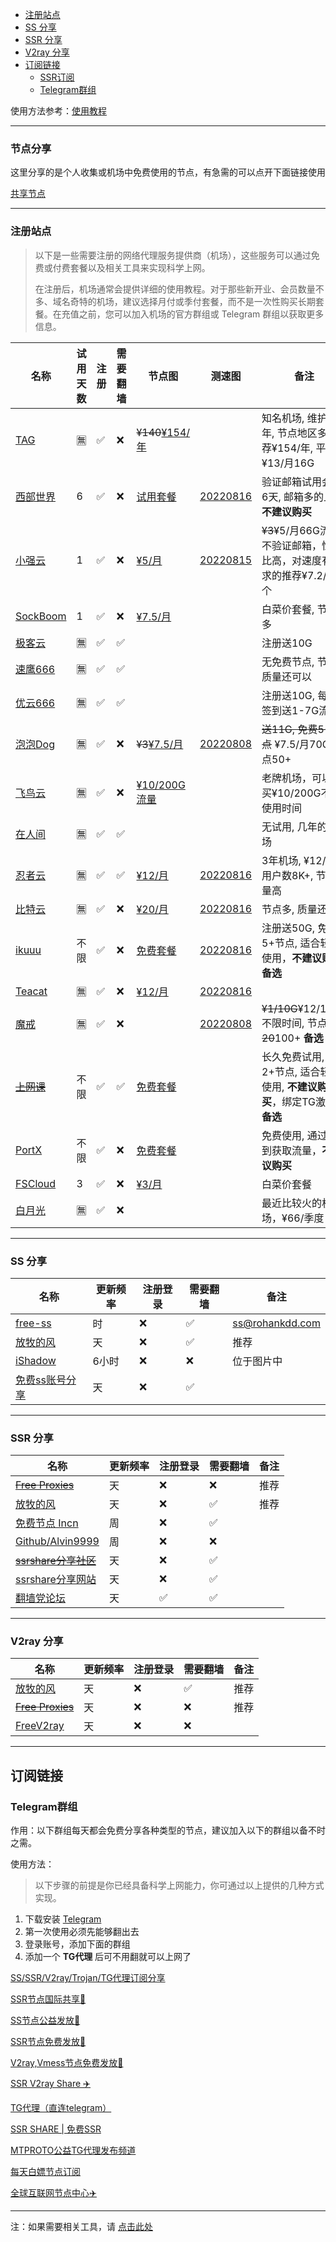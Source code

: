- [注册站点](#注册站点)
- [SS 分享](#ss-分享)
- [SSR 分享](#ssr-分享)
- [V2ray 分享](#v2ray-分享)
- [订阅链接](#订阅链接)
	- [SSR订阅](#ssr订阅)
	- [Telegram群组](#telegram群组)


使用方法参考：[使用教程](README.md#使用教程)

---

### 节点分享

这里分享的是个人收集或机场中免费使用的节点，有急需的可以点开下面链接使用

[共享节点](http://mtw.so/6paLum)

---

### 注册站点

> 以下是一些需要注册的网络代理服务提供商（机场），这些服务可以通过免费或付费套餐以及相关工具来实现科学上网。
> 
> 在注册后，机场通常会提供详细的使用教程。对于那些新开业、会员数量不多、域名奇特的机场，建议选择月付或季付套餐，而不是一次性购买长期套餐。在充值之前，您可以加入机场的官方群组或 Telegram 群组以获取更多信息。


| 名称                                                         | 试用天数 | 注册 | 需要翻墙 | 节点图                                                       | 测速图                                                    | 备注                                                         |
| ------------------------------------------------------------ | -------- | ---- | -------- | ------------------------------------------------------------ | --------------------------------------------------------- | ------------------------------------------------------------ |
| [TAG](https://tagss01.pro/#/auth/QKixodaz)        | 🈚️        | ✅    | ❌        | ~~¥140~~[¥154/年](files/speedtest/image-20220904125116322.png) |                                                           | 知名机场, 维护多年, 节点地区多, 推荐¥154/年, 平均¥13/月16G   |
| [西部世界](https://wwsj1783.xyz/i/iv221019/yr0dNS3)          | 6        | ✅    | ❌        | [试用套餐](files/speedtest/image-20220904132430300.png)      | [20220816](files/speedtest/20220816-093324.png)           | 验证邮箱试用会员6天, 邮箱多的上, **不建议购买**              |
| [小强云](https://xqcloud.net/#/register?code=B9i21kYv)       | 1        | ✅    | ❌        | [¥5/月](files/images/image-20230517161834025.png)            | [20220815](files/speedtest/20220815-154926.png)           | ~~¥3~~¥5/月66G流量, 不验证邮箱，性价比高，对速度有要求的推荐¥7.2/月那个 |
| [SockBoom](https://sockboom.love/auth/register?affid=96955)  | 1        | ✅    | ❌        | [¥7.5/月](files/images/image-20230517161913708.png)          |                                                           | 白菜价套餐, 节点多                                           |
| [极客云](https://jike0001.com/auth/register?code=kP24)        | 🈚️        | ✅    | ✅        |                                                              |                                                           | 注册送10G                                                    |
| [速鹰666](https://suying567.com/auth/register?code=MwSm)     | 🈚️        | ✅    | ✅        |                                                              |                                                           | 无免费节点, 节点质量还可以                                   |
| [优云666](https://youyun789.com/auth/register?code=8G2d)     | 🈚️        | ✅    | ✅        |                                                              |                                                           | 注册送10G, 每日签到送1-7G流量                                |
| [泡泡Dog](https://www.paopao.dog/index.php#/register?code=0tGRqVWN) | 🈚️        | ✅    | ❌        | ~~¥3~~[¥7.5/月](files/images/image-20230517162143324.png)    | [20220808](files/speedtest/image-20220808102018864.png)   | ~~送11G, 免费5+节点~~ ¥7.5/月70G 节点50+                     |
| [飞鸟云](https://feiniaoyun.life/#/register?code=03lzB4ck)   | 🈚️        | ✅    | ❌        | [¥10/200G流量](files/images/image-20230517165606136.png)     |                                                           | 老牌机场，可以购买¥10/200G不限使用时间                       |
| [在人间](https://www.lovefromgelifen.xyz/#/register?code=8PJFt15j) | 🈚️        | ✅    | ✅        |                                                              |                                                           | 无试用, 几年的机场                                           |
| [忍者云](https://renzhe.cloud/auth/register?code=i8bF)       | 🈚️        | ✅    | ✅        | [¥12/月](files/speedtest/image-20220904132721793.png)        | [20220816](files/speedtest/20220816-153902.png)           | 3年机场, ¥12/月, 用户数8K+, 节点质量高                       |
| [比特云](https://bityun.org/#/register?code=5YL8siKE)        | 🈚️        | ✅    | ❌        | [¥20/月](files/speedtest/image-20220904132013710.png)        | [20220816](files/speedtest/20220816-175612.png)           | 节点多, 质量还行                                             |
| [ikuuu](https://ikuuu.club/)                                 | 不限     | ✅    | ❌        | [免费套餐](files/speedtest/image-20220808102647377.png)      | [20220816](files/speedtest/20220816-161119.png)           | 注册送50G, 免费5+节点, 适合轻度使用，**不建议购买** **备选** |
| [Teacat](https://teacat2.com/#/register?code=U5wQIWFk)       | 🈚️        | ✅    | ❌        | [¥12/月](files/speedtest/image-20220904132650600.png)        | [20220816](files/speedtest/20220816-164534.png)           |                                                              |
| [魔戒](https://www.mojie.cyou/#/register?code=bpuw3ZbF)      | 🈚️        | ✅    | ❌        |                                                              | [20220808](./files/speedtest/image-20220808090729609.png) | ~~¥1/10G~~¥12/130G不限时间, 节点~~20~~100+ **备选**          |
| [~~上网课~~](https://shangwangke.org/auth/register?code=eEYi) | 不限     | ✅    | ✅        | [免费套餐](files/speedtest/image-20220808112557604.png)      |                                                           | 长久免费试用, 2+节点, 适合轻度使用, **不建议购买**，绑定TG激活 **备选** |
| [PortX](https://portx.cc/auth/register?code=7SWq)            | 不限     | ✅    | ❌        | [免费套餐](files/speedtest/image-20220808114207283.png)      |                                                           | 免费使用, 通过签到获取流量，**不建议购买**                   |
| [FSCloud](https://dash.996cloud.top/#/register?code=rNTdFlvB) | 3        | ✅    | ❌        | [¥3/月](files/images/image-20230517183207406.png)            |                                                           | 白菜价套餐                                                   |
| [白月光](https://www.bygcloud.com/#/register?code=DFB87gm4)  | 🈚️        | ✅    | ❌        |                                                              |                                                           | 最近比较火的机场，¥66/季度                                   |



---

### SS 分享

| 名称                                          | 更新频率 | 注册登录 | 需要翻墙 | 备注            |
| --------------------------------------------- | -------- | -------- | -------- | --------------- |
| [free-ss](https://free-ss.site/)              | 时       | ❌        | ✅        | ss@rohankdd.com |
| [放牧的风](https://www.youneed.win/free-ss)   | 天       | ❌        | ✅        | 推荐            |
| [iShadow](https://get.ishadowx.biz/)          | 6小时    | ❌        | ❌        | 位于图片中      |
| [免费ss账号分享](https://freefq.com/free-ss/) | 天       | ❌        | ✅        |                 |

---

### SSR 分享

| 名称                                                         | 更新频率 | 注册登录 | 需要翻墙 | 备注 |
| ------------------------------------------------------------ | -------- | -------- | -------- | ---- |
| ~~[Free Proxies](https://proxypoolsstest.herokuapp.com/)~~   | 天       | ❌        | ❌        | 推荐 |
| [放牧的风](https://www.youneed.win/free-ssr)                 | 天       | ❌        | ✅        | 推荐 |
| [免费节点 Incn](https://lncn.org/)                           | 周       | ❌        | ✅        |      |
| [Github/Alvin9999](https://github.com/Alvin9999/new-pac/wiki/ss%E5%85%8D%E8%B4%B9%E8%B4%A6%E5%8F%B7) | 周       | ❌        | ❌        |      |
| ~~[ssrshare分享社区](https://www.ssrshare.com/forums/ssr-socks-v2ray.2/)~~ | 天       | ❌        | ✅        |      |
| [ssrshare分享网站](https://ssrtool.us/tool/free_ssr)         | 天       | ❌        | ✅        |      |
| [翻墙党论坛](https://fanqiangdang.com/)                      | 天       | ✅        | ✅        |      |


---


### V2ray 分享

| 名称                                                       | 更新频率 | 注册登录 | 需要翻墙 | 备注 |
| ---------------------------------------------------------- | -------- | -------- | -------- | ---- |
| [放牧的风](https://www.youneed.win/free-v2ray)             | 天       | ❌        | ✅        | 推荐 |
| ~~[Free Proxies](https://proxypoolsstest.herokuapp.com/)~~ | 天       | ❌        | ❌        | 推荐 |
| [FreeV2ray](https://view.freev2ray.org/)                   | 天       | ❌        | ❌        |      |


---

## 订阅链接

### Telegram群组

作用：以下群组每天都会免费分享各种类型的节点，建议加入以下的群组以备不时之需。

使用方法：

> 以下步骤的前提是你已经具备科学上网能力，你可通过以上提供的几种方式实现。

1. 下载安装 [Telegram](https://telegram.org/)
2. 第一次使用必须先能够翻出去
3. 登录账号，添加下面的群组
4. 添加一个 **TG代理** 后可不用翻就可以上网了

[SS/SSR/V2ray/Trojan/TG代理订阅分享](https://t.me/SSRSUB)

[SSR节点国际共享🚀](https://t.me/ShadowsocksRssr)

[SS节点公益发放🚀](https://t.me/ssList)

[SSR节点免费发放🚀](https://t.me/ssrList)

[V2ray,Vmess节点免费发放🚀](https://t.me/V2List)

[SSR V2ray Share ✈️](https://t.me/freeshadowsock)

[TG代理（直连telegram）](https://t.me/socks5list)

[SSR SHARE | 免费SSR](https://t.me/ssrshares)

[MTPROTO公益TG代理发布频道](https://t.me/onessr)

[每天白嫖节点订阅](https://t.me/baipiaojiedian)

[全球互联网节点中心✈️](https://t.me/ShareCentre)


---

注：如果需要相关工具，请 [点击此处](https://github.com/selierlin/Share-SSR-V2ray/blob/master/tools.md)
